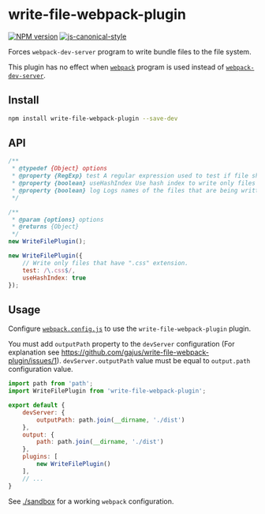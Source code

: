 # write-file-webpack-plugin

[![NPM version](http://img.shields.io/npm/v/write-file-webpack-plugin.svg?style=flat-square)](https://www.npmjs.com/package/write-file-webpack-plugin)
[![js-canonical-style](https://img.shields.io/badge/code%20style-canonical-blue.svg?style=flat-square)](https://github.com/gajus/canonical)

Forces `webpack-dev-server` program to write bundle files to the file system.

This plugin has no effect when [`webpack`](https://webpack.github.io/docs/usage.html) program 
is used instead of [`webpack-dev-server`](https://webpack.github.io/docs/webpack-dev-server.html).

## Install

```sh
npm install write-file-webpack-plugin --save-dev
```

## API

```js
/**
 * @typedef {Object} options
 * @property {RegExp} test A regular expression used to test if file should be written. When not present, all bundle will be written.
 * @property {boolean} useHashIndex Use hash index to write only files that have changed since the last iteration (default: true).
 * @property {boolean} log Logs names of the files that are being written (or skipped because they have not changed) (default: true).
 */

/**
 * @param {options} options
 * @returns {Object}
 */
new WriteFilePlugin();

new WriteFilePlugin({
    // Write only files that have ".css" extension.
    test: /\.css$/,
    useHashIndex: true
});
```

## Usage

Configure [`webpack.config.js`](https://webpack.github.io/docs/configuration.html) to use the `write-file-webpack-plugin` plugin.

You must add `outputPath` property to the `devServer` configuration (For explanation see https://github.com/gajus/write-file-webpack-plugin/issues/1). `devServer.outputPath` value must be equal to `output.path` configuration value.

```js
import path from 'path';
import WriteFilePlugin from 'write-file-webpack-plugin';

export default {
    devServer: {
        outputPath: path.join(__dirname, './dist')
    },
    output: {
        path: path.join(__dirname, './dist')
    },
    plugins: [
        new WriteFilePlugin()
    ],
    // ...
}
```

See [./sandbox](./sandbox) for a working `webpack` configuration.
